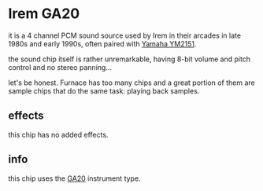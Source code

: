 # Irem GA20

it is a 4 channel PCM sound source used by Irem in their arcades in late 1980s and early 1990s, often paired with [Yamaha YM2151](ym2151.md).

the sound chip itself is rather unremarkable, having 8-bit volume and pitch control and no stereo panning...

let's be honest. Furnace has too many chips and a great portion of them are sample chips that do the same task: playing back samples.

## effects

this chip has no added effects.

## info

this chip uses the [GA20](../4-instrument/ga20.md) instrument type.
